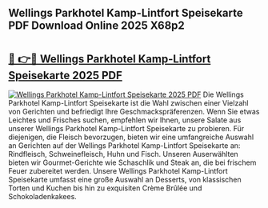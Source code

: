 ## Wellings Parkhotel Kamp-Lintfort Speisekarte PDF Download Online 2025 X68p2

# <h2><a href="http://gc8aaw7.nevu.top/?p=Wellings+Parkhotel+Kamp-Lintfort+Speisekarte">🔗 👉🔴 Wellings Parkhotel Kamp-Lintfort Speisekarte 2025 PDF</a></h2>

[![Wellings Parkhotel Kamp-Lintfort Speisekarte 2025 PDF](https://i.imgur.com/dBaPXMq.png)](http://gc8aaw7.nevu.top/?p=Wellings+Parkhotel+Kamp-Lintfort+Speisekarte)
Die Wellings Parkhotel Kamp-Lintfort Speisekarte ist die Wahl zwischen einer Vielzahl von Gerichten und befriedigt Ihre Geschmackspräferenzen. Wenn Sie etwas Leichtes und Frisches suchen, empfehlen wir Ihnen, unsere Salate aus unserer Wellings Parkhotel Kamp-Lintfort Speisekarte zu probieren. Für diejenigen, die Fleisch bevorzugen, bieten wir eine umfangreiche Auswahl an Gerichten auf der Wellings Parkhotel Kamp-Lintfort Speisekarte an: Rindfleisch, Schweinefleisch, Huhn und Fisch. Unseren Auserwählten bieten wir Gourmet-Gerichte wie Schaschlik und Steak an, die bei frischem Feuer zubereitet werden. Unsere Wellings Parkhotel Kamp-Lintfort Speisekarte umfasst eine große Auswahl an Desserts, von klassischen Torten und Kuchen bis hin zu exquisiten Crème Brûlée und Schokoladenkakees.
